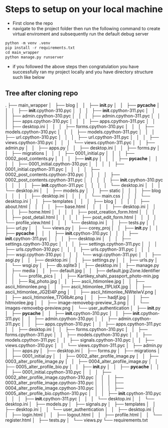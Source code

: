 # Steps to setup on your local machine
- First clone the repo
- navigate to the project folder then run the following command to create virtual enviroment and subsequently run the default debug server
```python
python -m venv .venv
pip install -r requirements.txt
cd main_wrapper
python manage.py runserver
```
- if you followed the above steps then congratulation you have successfully ran my project locally and you have directory structure such like below

## Tree after cloning repo
.
├── main_wrapper
│   ├── blog
│   │   ├── __init__.py
│   │   ├── __pycache__
│   │   │   ├── __init__.cpython-310.pyc
│   │   │   ├── __init__.cpython-311.pyc
│   │   │   ├── admin.cpython-310.pyc
│   │   │   ├── admin.cpython-311.pyc
│   │   │   ├── apps.cpython-310.pyc
│   │   │   ├── apps.cpython-311.pyc
│   │   │   ├── desktop.ini
│   │   │   ├── forms.cpython-310.pyc
│   │   │   ├── models.cpython-310.pyc
│   │   │   ├── models.cpython-311.pyc
│   │   │   ├── url.cpython-310.pyc
│   │   │   ├── url.cpython-311.pyc
│   │   │   ├── views.cpython-310.pyc
│   │   │   └── views.cpython-311.pyc
│   │   ├── admin.py
│   │   ├── apps.py
│   │   ├── desktop.ini
│   │   ├── forms.py
│   │   ├── migrations
│   │   │   ├── 0001_initial.py
│   │   │   ├── 0002_post_contents.py
│   │   │   ├── __init__.py
│   │   │   ├── __pycache__
│   │   │   │   ├── 0001_initial.cpython-310.pyc
│   │   │   │   ├── 0001_initial.cpython-311.pyc
│   │   │   │   ├── 0002_post_contents.cpython-310.pyc
│   │   │   │   ├── 0002_post_contents.cpython-311.pyc
│   │   │   │   ├── __init__.cpython-310.pyc
│   │   │   │   ├── __init__.cpython-311.pyc
│   │   │   │   └── desktop.ini
│   │   │   └── desktop.ini
│   │   ├── models.py
│   │   ├── static
│   │   │   ├── blog
│   │   │   │   ├── desktop.ini
│   │   │   │   └── main.css
│   │   │   └── desktop.ini
│   │   ├── templates
│   │   │   ├── blog
│   │   │   │   ├── about.html
│   │   │   │   ├── base.html
│   │   │   │   ├── desktop.ini
│   │   │   │   ├── home.html
│   │   │   │   ├── post_creation_form.html
│   │   │   │   ├── post_detail.html
│   │   │   │   ├── post_edit_form.html
│   │   │   │   └── profile_view.html
│   │   │   └── desktop.ini
│   │   ├── tests.py
│   │   ├── url.py
│   │   └── views.py
│   ├── corey_proj
│   │   ├── __init__.py
│   │   ├── __pycache__
│   │   │   ├── __init__.cpython-310.pyc
│   │   │   ├── __init__.cpython-311.pyc
│   │   │   ├── desktop.ini
│   │   │   ├── settings.cpython-310.pyc
│   │   │   ├── settings.cpython-311.pyc
│   │   │   ├── urls.cpython-310.pyc
│   │   │   ├── urls.cpython-311.pyc
│   │   │   ├── wsgi.cpython-310.pyc
│   │   │   └── wsgi.cpython-311.pyc
│   │   ├── asgi.py
│   │   ├── desktop.ini
│   │   ├── settings.py
│   │   ├── urls.py
│   │   └── wsgi.py
│   ├── db.sqlite3
│   ├── desktop.ini
│   ├── manage.py
│   ├── media
│   │   ├── default.jpg
│   │   ├── default.jpg:Zone.Identifier
│   │   └── profile_pics
│   │       ├── Kartikey_shahi_passport_photo-min.jpg
│   │       ├── Raj_photo.jpg
│   │       ├── ascii_htimonlee.jpg
│   │       ├── ascii_htimonlee.png
│   │       ├── ascii_htimonlee_I1PLldX.jpg
│   │       ├── ascii_htimonlee_JG2El4P.png
│   │       ├── ascii_htimonlee_NWteIwV.png
│   │       ├── ascii_htimonlee_T7G6bAt.png
│   │       ├── hadjf.jpg
│   │       ├── hitmonlee.jpg
│   │       ├── image-removebg-preview_3.png
│   │       └── images-removebg-preview.png
│   └── user_authentication
│       ├── __init__.py
│       ├── __pycache__
│       │   ├── __init__.cpython-310.pyc
│       │   ├── __init__.cpython-311.pyc
│       │   ├── admin.cpython-310.pyc
│       │   ├── admin.cpython-311.pyc
│       │   ├── apps.cpython-310.pyc
│       │   ├── apps.cpython-311.pyc
│       │   ├── desktop.ini
│       │   ├── forms.cpython-310.pyc
│       │   ├── forms.cpython-311.pyc
│       │   ├── models.cpython-310.pyc
│       │   ├── models.cpython-311.pyc
│       │   ├── signals.cpython-310.pyc
│       │   ├── views.cpython-310.pyc
│       │   └── views.cpython-311.pyc
│       ├── admin.py
│       ├── apps.py
│       ├── desktop.ini
│       ├── forms.py
│       ├── migrations
│       │   ├── 0001_initial.py
│       │   ├── 0002_alter_profile_image.py
│       │   ├── 0003_alter_profile_image.py
│       │   ├── 0004_alter_profile_image.py
│       │   ├── 0005_alter_profile_bio.py
│       │   ├── __init__.py
│       │   ├── __pycache__
│       │   │   ├── 0001_initial.cpython-310.pyc
│       │   │   ├── 0002_alter_profile_image.cpython-310.pyc
│       │   │   ├── 0003_alter_profile_image.cpython-310.pyc
│       │   │   ├── 0004_alter_profile_image.cpython-310.pyc
│       │   │   ├── 0005_alter_profile_bio.cpython-310.pyc
│       │   │   ├── __init__.cpython-310.pyc
│       │   │   ├── __init__.cpython-311.pyc
│       │   │   └── desktop.ini
│       │   └── desktop.ini
│       ├── models.py
│       ├── signals.py
│       ├── templates
│       │   ├── desktop.ini
│       │   └── user_authentication
│       │       ├── desktop.ini
│       │       ├── login.html
│       │       ├── logout.html
│       │       ├── profile.html
│       │       └── register.html
│       ├── tests.py
│       └── views.py
└── requirements.txt
